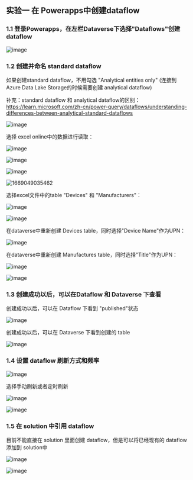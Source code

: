 
## 实验一 在 Powerapps中创建dataflow

### 1.1 登录Powerapps，在左栏Dataverse下选择"Dataflows"创建dataflow

![image](https://user-images.githubusercontent.com/34478391/203108488-48ed10a4-c536-4090-92e8-7515766f5be2.png)
### 1.2 创建并命名 standard dataflow

如果创建standard dataflow，不用勾选 "Analytical entities only" (连接到 Azure Data Lake Storage的时候需要创建 analytical dataflow)

补充：standard dataflow 和 analytical dataflow的区别： https://learn.microsoft.com/zh-cn/power-query/dataflows/understanding-differences-between-analytical-standard-dataflows

![image](https://user-images.githubusercontent.com/34478391/203109869-db255872-6e0c-42c0-858d-a23a7db85ca2.png)

选择 excel online中的数据进行读取：

![image](https://user-images.githubusercontent.com/34478391/203111052-feb64066-4a6e-4aea-adfb-32a50cc5e913.png)

![image](https://user-images.githubusercontent.com/34478391/203111143-d3236495-ba78-439e-b9e9-52bb1b7398fd.png)

![image](https://user-images.githubusercontent.com/34478391/203111218-762fa5c1-75d4-41f1-b3f7-222d57baec25.png)

![1669049035462](https://user-images.githubusercontent.com/34478391/203111940-da85748e-c71c-4426-992e-1bea2f005730.jpg)

选择excel文件中的table "Devices" 和 "Manufacturers"：

![image](https://user-images.githubusercontent.com/34478391/203112381-824f3bcf-1c1a-4066-a191-4b658707adbd.png)

![image](https://user-images.githubusercontent.com/34478391/203112805-3b7b283c-7c90-440a-aafc-02fbae95670a.png)

在dataverse中重新创建 Devices table，同时选择"Device Name"作为UPN：

![image](https://user-images.githubusercontent.com/34478391/203114387-a237fc2a-3782-493c-93f4-248bffefaa28.png)

在dataverse中重新创建 Manufactures table，同时选择"Title"作为UPN：

![image](https://user-images.githubusercontent.com/34478391/203114531-19249510-667d-4942-9b68-400e9b1265df.png)

![image](https://user-images.githubusercontent.com/34478391/203114620-95f65161-4371-49c2-8c71-9565c46fbf30.png)

### 1.3 创建成功以后，可以在Dataflow 和 Dataverse 下查看

创建成功以后，可以在 Dataflow 下看到 "published"状态

![image](https://user-images.githubusercontent.com/34478391/203115458-1cbbbe27-96a4-4646-b5c3-210dc427629e.png)

创建成功以后，可以在 Dataverse 下看到创建的 table

![image](https://user-images.githubusercontent.com/34478391/203116360-d267066f-0a0f-4253-9559-a68b74d24dd5.png)

### 1.4 设置 dataflow 刷新方式和频率

![image](https://user-images.githubusercontent.com/34478391/203118847-e489c4b0-b560-4f53-b780-a76a18595cbc.png)

选择手动刷新或者定时刷新

![image](https://user-images.githubusercontent.com/34478391/203118944-7a43a0c3-fd24-499d-b573-2c00d8965628.png)

![image](https://user-images.githubusercontent.com/34478391/203119003-1bd9acd3-4678-4ae6-b435-1a3f9eaa86c8.png)


### 1.5 在 solution 中引用 dataflow

目前不能直接在 solution 里面创建 dataflow，但是可以将已经现有的 dataflow 添加到 solution中

![image](https://user-images.githubusercontent.com/34478391/203118260-759915d0-2561-4074-a457-5c46d74197fa.png)

![image](https://user-images.githubusercontent.com/34478391/203118354-2345b54e-ffff-41a9-a999-165e583929f3.png)

